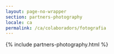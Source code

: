 ```yaml
---
layout: page-no-wrapper
section: partners-photography
locale: ca
permalink: /ca/colaboradors/fotografia
---
```


<div class="wrapper">
  {% include partners-photography.html %}
</div>
